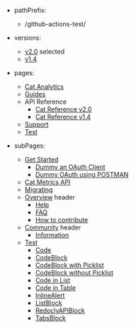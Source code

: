 - pathPrefix:
    - /github-actions-test/

- versions:
    - [v2.0](/) selected
    - [v1.4](https://github.com/AdobeDocs/dev-site) 

- pages:
    - [Cat Analytics](https://developer-stage.adobe.com/developer-console/)
    - [Guides](/guides/)
    - API Reference
        - [Cat Reference v2.0](/api/index.md)
        - [Cat Reference v1.4](/api/1.4.md)
    - [Support](/support/)
    - [Test](/test/)

- subPages:
    - [Get Started](/guides/) 
        - [Dummy an OAuth Client](/guides/dummy_oauth_client/) 
        - [Dummy OAuth using POSTMAN](/guides/dummy_using_postman/) 
    - [Cat Metrics API](/guides/dummy_metrics_api/) 
    - [Migrating](/guides/migrating/) 
    - [Overview](/support/) header
        - [Help](/support/) 
        - [FAQ](/support/FAQ/) 
        - [How to contribute](/support/contribute/) 
    - [Community](/support/community/) header
        - [Information](/support/community/) 
    - [Test](/test/) 
        - [Code](/test/code/) 
        - [CodeBlock](/test/code-block/) 
        - [CodeBlock with Picklist](/test/code-block-with-picklist/) 
        - [CodeBlock without Picklist](/test/code-block-without-picklist/) 
        - [Code in List](/test/code-in-list/) 
        - [Code in Table](/test/code-in-table/) 
        - [InlineAlert](/test/inline-alert/) 
        - [ListBlock](/test/list-block/) 
        - [RedoclyAPIBlock](/test/redocly-api-block/) 
        - [TabsBlock](/test/tabs-block/) 

